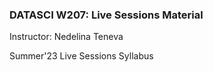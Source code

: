 ### DATASCI W207: Live Sessions Material 
Instructor: Nedelina Teneva

Summer'23 Live Sessions Syllabus 

